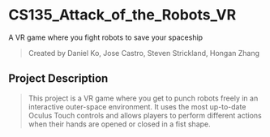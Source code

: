 # CS135_Attack_of_the_Robots_VR
A VR game where you fight robots to save your spaceship

> Created by Daniel Ko, Jose Castro, Steven Strickland, Hongan Zhang

## Project Description
> This project is a VR game where you get to punch robots freely in an interactive outer-space environment. It uses the most up-to-date Oculus Touch controls and allows players to perform different actions when their hands are opened or closed in a fist shape. 
